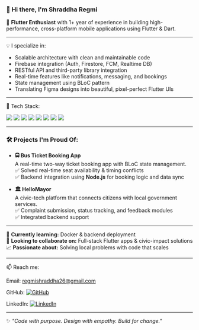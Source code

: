 ### 👋 Hi there, I'm Shraddha Regmi

🚀 **Flutter Enthusiast** with 1+ year of experience in building high-performance, cross-platform mobile applications using Flutter & Dart.

---

💡 I specialize in:
- Scalable architecture with clean and maintainable code
- Firebase integration (Auth, Firestore, FCM, Realtime DB)
- RESTful API and third-party library integration
- Real-time features like notifications, messaging, and bookings
- State management using BLoC pattern
- Translating Figma designs into beautiful, pixel-perfect Flutter UIs

---

🔧 Tech Stack:

<p align="left">
  <img src="https://img.shields.io/badge/Flutter-02569B?style=for-the-badge&logo=flutter&logoColor=white"/>
  <img src="https://img.shields.io/badge/Dart-0175C2?style=for-the-badge&logo=dart&logoColor=white"/>
  <img src="https://img.shields.io/badge/Firebase-FFCA28?style=for-the-badge&logo=firebase&logoColor=black"/>
  <img src="https://img.shields.io/badge/Node.js-339933?style=for-the-badge&logo=nodedotjs&logoColor=white"/>
  <img src="https://img.shields.io/badge/BLoC-5B3E94?style=for-the-badge&logo=bloc&logoColor=white"/>
  <img src="https://img.shields.io/badge/Java-007396?style=for-the-badge&logo=java&logoColor=white"/>
  <img src="https://img.shields.io/badge/Git-F05032?style=for-the-badge&logo=git&logoColor=white"/>
  <img src="https://img.shields.io/badge/GitHub-181717?style=for-the-badge&logo=github&logoColor=white"/>
</p>

---

### 🛠️ Projects I'm Proud Of:

- **🚍 Bus Ticket Booking App**  
  A real-time two-way ticket booking app with BLoC state management.  
  ✅ Solved real-time seat availability & timing conflicts  
  ✅ Backend integration using **Node.js** for booking logic and data sync

- **🏛 HelloMayor**  
  A civic-tech platform that connects citizens with local government services.  
  ✅ Complaint submission, status tracking, and feedback modules  
  ✅ Integrated backend support



---

🌱 **Currently learning:** Docker & backend deployment  
📌 **Looking to collaborate on:** Full-stack Flutter apps & civic-impact solutions  
📈 **Passionate about:** Solving local problems with code that scales

---

📫 Reach me: 

Email: regmishraddha26@gmail.com

GitHub: [![GitHub](https://img.shields.io/badge/GitHub-black?style=for-the-badge&logo=github)](https://github.com/RegmiShraddha)

LinkedIn: [![LinkedIn](https://img.shields.io/badge/LinkedIn-blue?style=for-the-badge&logo=linkedin)](https://www.linkedin.com/in/shraddha-regmi/)


---

✨ *"Code with purpose. Design with empathy. Build for change."*
